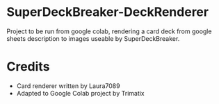 # SuperDeckBreaker-DeckRenderer
Project to be run from google colab, rendering a card deck from google sheets description to images useable by SuperDeckBreaker.

# Credits
* Card renderer written by Laura7089
* Adapted to Google Colab project by Trimatix
